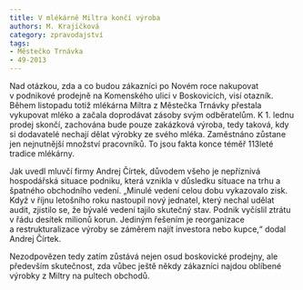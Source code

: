 ```yaml
---
title: V mlékárně Miltra končí výroba
authors: M. Krajíčková
category: zpravodajství
tags:
- Městečko Trnávka
- 49-2013
---
```


Nad otázkou, zda a co budou zákazníci po Novém roce nakupovat v podnikové prodejně na Komenského ulici v Boskovicích, visí otazník. Během listopadu totiž mlékárna Miltra z Městečka Trnávky přestala vykupovat mléko a začala doprodávat zásoby svým odběratelům. K 1. lednu prodej skončí, zachována bude pouze zakázková výroba, tedy taková, kdy si dodavatelé nechají dělat výrobky ze svého mléka. Zaměstnáno zůstane jen nejnutnější množství pracovníků. To jsou fakta konce téměř 113leté tradice mlékárny.

Jak uvedl mluvčí firmy Andrej Čírtek, důvodem všeho je nepříznivá hospodářská situace podniku, která vznikla v důsledku situace na trhu a špatného obchodního vedení. „Minulé vedení celou dobu vykazovalo zisk. Když v říjnu letošního roku nastoupil nový jednatel, který nechal udělat audit, zjistilo se, že bývalé vedení tajilo skutečný stav. Podnik vyčíslil ztrátu v řádu desítek milionů korun. Jediným řešením je reorganizace a restrukturalizace výroby se záměrem najít investora nebo kupce,“ dodal Andrej Čírtek.

Nezodpovězen tedy zatím zůstává nejen osud boskovické prodejny, ale především skutečnost, zda vůbec ještě někdy zákazníci najdou oblíbené výrobky z Miltry na pultech obchodů.
